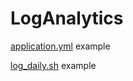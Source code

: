 # LogAnalytics

[application.yml](https://gist.github.com/jialechan/7b545757ea70358d5e77770a5893ce3a) example   

[log_daily.sh](https://gist.github.com/ae96910add7a9a13c9e0d314071ba5a7) example   





